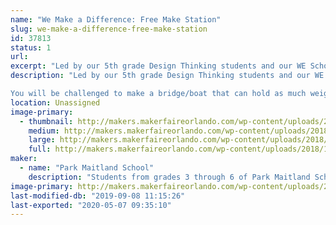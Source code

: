 ```yaml
---
name: "We Make a Difference: Free Make Station"
slug: we-make-a-difference-free-make-station
id: 37813
status: 1
url: 
excerpt: "Led by our 5th grade Design Thinking students and our WE Schools community service team, WE Make a Difference is a collaboration that invites attendees to participate in a mini-maker challenge/free make station that can truly make a difference!"
description: "Led by our 5th grade Design Thinking students and our WE Schools community service team, WE Make a Difference is a collaboration that invites attendees to participate in a mini-maker challenge that can truly make a difference!

You will be challenged to make a bridge/boat that can hold as much weight as possible, using humble materials. Put it to the test and see how you stack up to the rest of the competitors on our digital leaderboard! If this challenge is not enough? WE Schools also challenges you to make a difference! See what they are doing to bring the pros of the maker movement into schools around the community and help contribute to their mission of designing, making, and donating fully equipped \"maker carts\" to schools of need!"
location: Unassigned
image-primary:
  - thumbnail: http://makers.makerfaireorlando.com/wp-content/uploads/2018/10/Maker-Challenge-Bridge-150x150.jpg
    medium: http://makers.makerfaireorlando.com/wp-content/uploads/2018/10/Maker-Challenge-Bridge-300x205.jpg
    large: http://makers.makerfaireorlando.com/wp-content/uploads/2018/10/Maker-Challenge-Bridge-1024x699.jpg
    full: http://makers.makerfaireorlando.com/wp-content/uploads/2018/10/Maker-Challenge-Bridge.jpg
maker:
  - name: "Park Maitland School"
    description: "Students from grades 3 through 6 of Park Maitland School take part in programmed Design Thinking classes twice a week. In their newly renovated Maker Space, students hone their 21st Century Skills of collaboration, problem solving, creativity, and critical thinking through project based learning. Students are encouraged to tinker and are taught the design process through different modes and hands-on learning experiences. Science, technology, engineering, the arts, and math all play a role in their learning! Students further share their learning to authentic audiences through showcases, hands-on exhibits, and by creating learning experiences for others."
image-primary: http://makers.makerfaireorlando.com/wp-content/uploads/2018/09/PMS-Logo.jpg
last-modified-db: "2019-09-08 11:15:26"
last-exported: "2020-05-07 09:35:10"
---
```


